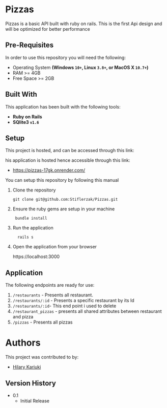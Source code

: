 # Pizzas
Pizzas is a basic API built with ruby on rails. 
This is the first Api design and will be optimized for better performance

## Pre-Requisites
In order to use this repository you will need the following:

- Operating System **(Windows `10+`, Linux `3.8+`, or MacOS X `10.7+`)**
- RAM >= 4GB
- Free Space >= 2GB

## Built With
This application has been built with the following tools:

- **Ruby on Rails**
- **SQlite3 `v1.6`**


## Setup
This project is hosted, and can be accessed through this link:

   his application is hosted hence accessible through this link:

        


- https://pizzas-17gk.onrender.com/
        



You can setup this repository by following this manual

1. Clone the repository
    
       git clone git@github.com:Stiflerzak/Pizzas.git
   
2. Ensure the ruby gems are setup in your machine
    
        bundle install
  
3. Run the application
   
         rails s
    
4. Open the application from your browser
    
   https://localhost:3000
   
   
## Application

The following endpoints are ready for use:
1. `/restaurants` - Presents all restaurant.
2. `/restaurants/:id` - Presents a specific restaurant by its Id
3. `/restaurants/:id`- This end point i used to delete
4. `/restaurant_pizzas` - presents all shared attributes between restaurant and pizza
5. `/pizzas` - Presents all pizzas



# Authors
This project was contributed to by:
- [Hilary Kariuki](https://github.com/Stiflerzak/)

## Version History

* 0.1
    * Initial Release